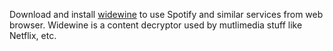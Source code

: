 Download and install [widewine](https://github.com/AsahiLinux/widevine-installer.git) to use Spotify and similar services from web browser.
Widewine is a content decryptor used by mutlimedia stuff like Netflix, etc.
